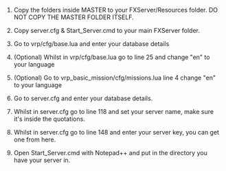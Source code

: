 


1) Copy the folders inside MASTER to your FXServer/Resources folder. DO NOT COPY THE MASTER FOLDER ITSELF.

2) Copy server.cfg & Start_Server.cmd to your main FXServer folder.

3) Go to vrp/cfg/base.lua and enter your database details

4) (Optional) Whilst in vrp/cfg/base.lua go to line 25 and change "en" to your language

5) (Optional) Go to vrp_basic_mission/cfg/missions.lua line 4 change "en" to your language

6) Go to server.cfg and enter your database details.

7) Whilst in server.cfg go to line 118 and set your server name, make sure it's inside the quotations.

8) Whilst in server.cfg go to line 148 and enter your server key, you can get one from here.

9) Open Start_Server.cmd with Notepad++ and put in the directory you have your server in.



[paypal]: <https://paypal.me/alexvanchov?locale.x=en_US>
